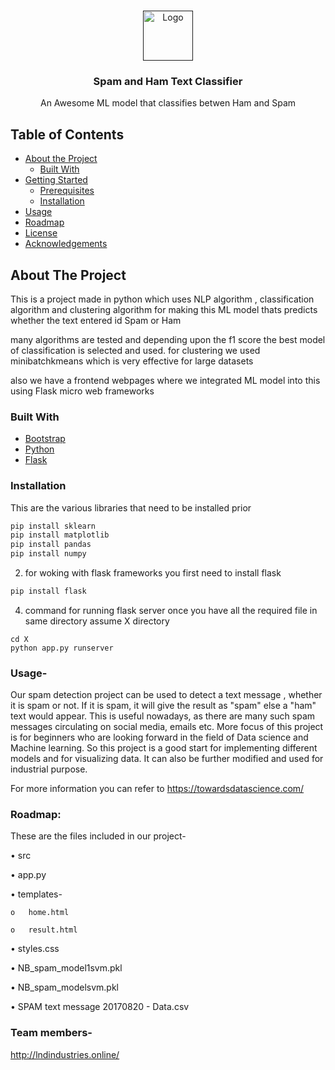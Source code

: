 <!-- PROJECT LOGO -->
<br />
<p align="center">
  <a href="">
    <img src="https://s3.ap-southeast-1.amazonaws.com/cdn.deccanchronicle.com/sites/default/files/16FOTOLIA_9041304_XS_0.jpg" alt="Logo" width="80" height="80">
  </a>

  <h3 align="center">Spam and Ham Text Classifier</h3>

  <p align="center">
    An Awesome ML model that classifies betwen Ham and Spam
    <br />

  </p>
</p>



<!-- TABLE OF CONTENTS -->
## Table of Contents

* [About the Project](#about-the-project)
  * [Built With](#built-with)
* [Getting Started](#getting-started)
  * [Prerequisites](#prerequisites)
  * [Installation](#installation)
* [Usage](#usage)
* [Roadmap](#roadmap)
* [License](#license)
* [Acknowledgements](#acknowledgements)



<!-- ABOUT THE PROJECT -->
## About The Project

This is a project made in python which uses NLP algorithm , classification algorithm and clustering algorithm for making this ML model thats predicts whether the text entered id Spam or Ham

many algorithms are tested and depending upon the f1 score the best model of classification is selected and used. for clustering we used minibatchkmeans which is very effective for large datasets

also we have a frontend webpages where we integrated ML model into this using Flask micro web frameworks

### Built With

* [Bootstrap](https://getbootstrap.com)
* [Python](https://docs.python.org/3/m)
* [Flask](https://flask.palletsprojects.com/en/1.1.x/)


### Installation

This are the various libraries that need to be installed prior
```sh
pip install sklearn
pip install matplotlib
pip install pandas
pip install numpy
```
2. for woking with flask frameworks you  first need to install flask
```sh
pip install flask
```
4. command for running flask server once you have all the required file in same directory assume X directory 
```JS
cd X
python app.py runserver
```





### Usage-

Our spam detection project can be used to detect a text message , whether it is spam or not.
If it is spam, it will give the result as "spam" else a "ham" text would appear.
This is useful nowadays, as there are many such spam messages circulating on social media, emails etc.
More focus of this project is for beginners who are looking forward in the field of Data science and Machine learning.
So this project is a good start for implementing different models and for visualizing data. It can also be further modified and used for industrial purpose.


 
 For more information you can refer to https://towardsdatascience.com/
 
 
 
 ### Roadmap:

These are the files included in our project-

•	src

•	app.py

•	templates- 

	o	home.html 

	o	result.html


•	styles.css

•	NB_spam_model1svm.pkl

•	NB_spam_modelsvm.pkl

•	SPAM text message 20170820 - Data.csv

### Team members- 

http://lndindustries.online/
              
            
